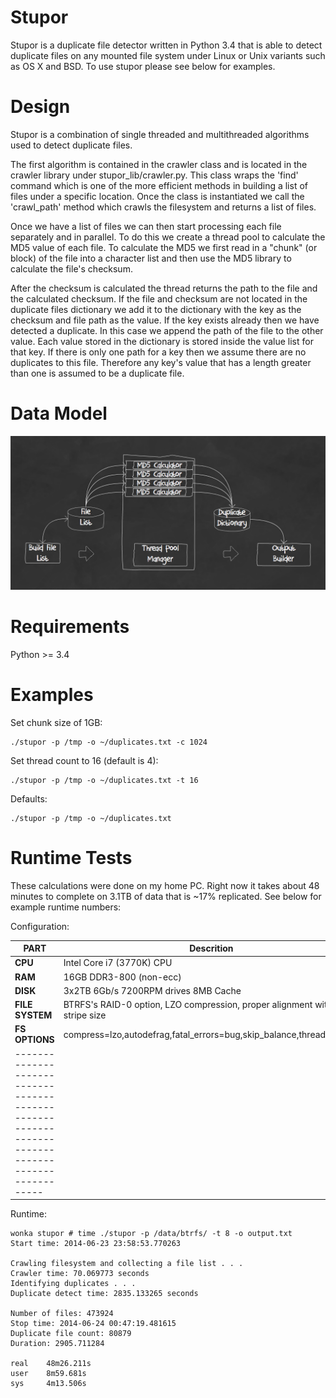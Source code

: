 Stupor
======

Stupor is a duplicate file detector written in Python 3.4 that is able to detect
duplicate files on any mounted file system under Linux or Unix variants such as
OS X and BSD. To use stupor please see below for examples.

Design
======

Stupor is a combination of single threaded and multithreaded algorithms used to
detect duplicate files.

The first algorithm is contained in the crawler class and is located in the
crawler library under stupor_lib/crawler.py. This class wraps the 'find' command
which is one of the more efficient methods in building a list of files under a
specific location. Once the class is instantiated we call the 'crawl_path'
method which crawls the filesystem and returns a list of files.

Once we have a list of files we can then start processing each file separately
and in parallel. To do this we create a thread pool to calculate the MD5 value
of each file. To calculate the MD5 we first read in a "chunk" (or block) of the
file into a character list and then use the MD5 library to calculate the file's
checksum.

After the checksum is calculated the thread returns the path to the file and the
calculated checksum. If the file and checksum are not located in the duplicate
files dictionary we add it to the dictionary with the key as the checksum and
file path as the value. If the key exists already then we have detected a
duplicate. In this case we append the path of the file to the other value. Each
value stored in the dictionary is stored inside the value list for that key. If
there is only one path for a key then we assume there are no duplicates to this
file. Therefore any key's value that has a length greater than one is assumed to
be a duplicate file.

Data Model
==========================
![alt tag](https://raw.githubusercontent.com/junkert/stupor/master/Docs/images/compute_and_data_model.png)

Requirements
============

Python >= 3.4

Examples
========

Set chunk size of 1GB:
```
./stupor -p /tmp -o ~/duplicates.txt -c 1024
```

Set thread count to 16 (default is 4):
```
./stupor -p /tmp -o ~/duplicates.txt -t 16
```

Defaults:
```
./stupor -p /tmp -o ~/duplicates.txt
```

Runtime Tests
=============
These calculations were done on my home PC. Right now it takes about 48 minutes to complete on 3.1TB of data that is ~17% replicated. See below for example runtime numbers:

Configuration:

| PART            | Descrition
| --------------- | ------------------------------------------------------------------------------ |
| **CPU**         | Intel Core i7 (3770K) CPU                                                      |
| **RAM**         | 16GB DDR3-800 (non-ecc)                                                        |
| **DISK**        | 3x2TB 6Gb/s 7200RPM drives 8MB Cache                                           |
| **FILE SYSTEM** | BTRFS's RAID-0 option, LZO compression, proper alignment with 4KB stripe size  |
| **FS OPTIONS**  | compress=lzo,autodefrag,fatal_errors=bug,skip_balance,thread_pool=4            |
| ------------------------------------------------------------------------------------------------ |

Runtime:
```
wonka stupor # time ./stupor -p /data/btrfs/ -t 8 -o output.txt
Start time: 2014-06-23 23:58:53.770263

Crawling filesystem and collecting a file list . . .
Crawler time: 70.069773 seconds
Identifying duplicates . . .
Duplicate detect time: 2835.133265 seconds

Number of files: 473924
Stop time: 2014-06-24 00:47:19.481615
Duplicate file count: 80879
Duration: 2905.711284

real    48m26.211s
user    8m59.681s
sys     4m13.506s
```
